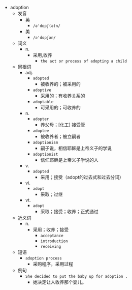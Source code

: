 - adoption
  - 发音
    - 英
      - `/ə'dɒpʃ(ə)n/`
    - 美
      - `/ə'dɑpʃən/`
  - 词义
    - n.
      - 采用,收养
        - `the act or process of adopting a child`
  - 同根词
    - adj.
      - `adopted`
        - 被收养的；被采用的
      - `adoptive`
        - 采用的；有收养关系的
      - `adoptable`
        - 可采用的；可收养的
    - n.
      - `adopter`
        - 养父母；[化工] 接受管
      - `adoptee`
        - 被收养者；被立嗣者
      - `adoptionism`
        - 嗣子说，相信耶稣是上帝义子的学说
      - `adoptionist`
        - 信仰耶稣是上帝义子学说的人
    - v.
      - `adopted`
        - 采用；接受（adopt的过去式和过去分词）
    - vi.
      - `adopt`
        - 采取；过继
    - vt.
      - `adopt`
        - 采取；接受；收养；正式通过
  - 近义词
    - n.
      - 采用；收养；接受
        - `acceptance`
        - `introduction`
        - `receiving`
  - 短语
    - `adoption process`
      - 采购程序，采用过程 
  - 例句
    - `She decided to put the baby up for adoption .`
      - 她决定让人收养那个婴儿。

